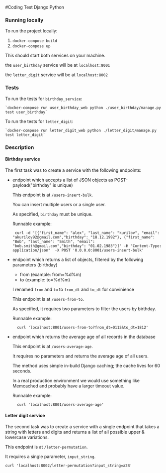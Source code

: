 #Coding Test Django Python


### Running locally

To run the project locally:
   1.  `docker-compose build`
   2.  `docker-compose up`

This should start both services on your machine.

the `user_birthday` service will be at `localhost:8001`

the `letter_digit` service will be at `localhost:8002`

### Tests


To run the tests for `birthday_service`:

    `docker-compose run user_birthday_web python ./user_birthday/manage.py test user_birthday`

To run the tests for `letter_digit`:

    `docker-compose run letter_digit_web python ./letter_digit/manage.py test letter_digit`



### Description
#### Birthday service

The first task was to create a service with the following endpoints:

*  endpoint which accepts a list of JSON objects as POST-payload("birthday" is unique)

    This endpoint is at `/users-insert-bulk`. 
    
    You can insert multiple users or a single user.
    
    As specified, `birthday` must be unique.
    
    Runnable example: 

        curl -d '[{"first_name": "alex", "last_name": "kurilov", "email": "akurilov92@gmail.com","birthday": "18.12.1992"}, {"first_name": "Bob", "last_name": "Smith", "email": "bob.smith@gmail.com","birthday": "01.02.1983"}]' -H "Content-Type: application/json"  -X POST '0.0.0.0:8001/users-insert-bulk'

* endpoint which returns a list of objects, filtered by the following parameters (birthday)
    - from (example: from=%d%m)
    - to (example: to=%d%m)

    I renamed `from` and `to` to `from_dt` and `to_dt` for convinience
    
    This endpoint is at `/users-from-to`. 
    
    As specified, it requires two parameters to filter the users by birthday.
    
    Runnable example:
    
        curl 'localhost:8001/users-from-to?from_dt=0112&to_dt=1812'
    
* endpoint which returns the average age of all records in the database

  This endpoint is at `/users-average-age`. 
  
  It requires no parameters and returns the average age of all users.
  
  The method uses simple in-build Django caching; the cache lives for 60 seconds.
  
  In a real production environment we would use something like Memcached and probably have a larger timeout value. 

  Runnable example:
    
        curl 'localhost:8001/users-average-age'
    
#### Letter digit service

  The second task was to create a service with a single endpoint that takes a string with letters and digits and returns a list of all
  possible upper & lowercase variations.
  
  This endpoint is at `/letter-permutation`. 
  
  It requires a single parameter, `input_string`.
  
    curl 'localhost:8002/letter-permutation?input_string=a2B'
  



